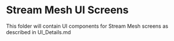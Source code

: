 # Stream Mesh UI Screens

This folder will contain UI components for Stream Mesh screens as described in UI_Details.md
